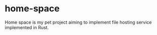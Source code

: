 # home-space

Home space is my pet project aiming to implement file hosting service implemented in Rust.

